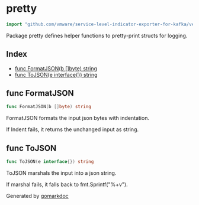<!-- Code generated by gomarkdoc. DO NOT EDIT -->

# pretty

```go
import "github.com/vmware/service-level-indicator-exporter-for-kafka/vendor/google.golang.org/grpc/internal/pretty"
```

Package pretty defines helper functions to pretty\-print structs for logging.

## Index

- [func FormatJSON(b []byte) string](<#func-formatjson>)
- [func ToJSON(e interface{}) string](<#func-tojson>)


## func FormatJSON

```go
func FormatJSON(b []byte) string
```

FormatJSON formats the input json bytes with indentation.

If Indent fails, it returns the unchanged input as string.

## func ToJSON

```go
func ToJSON(e interface{}) string
```

ToJSON marshals the input into a json string.

If marshal fails, it falls back to fmt.Sprintf\("%\+v"\).



Generated by [gomarkdoc](<https://github.com/princjef/gomarkdoc>)
